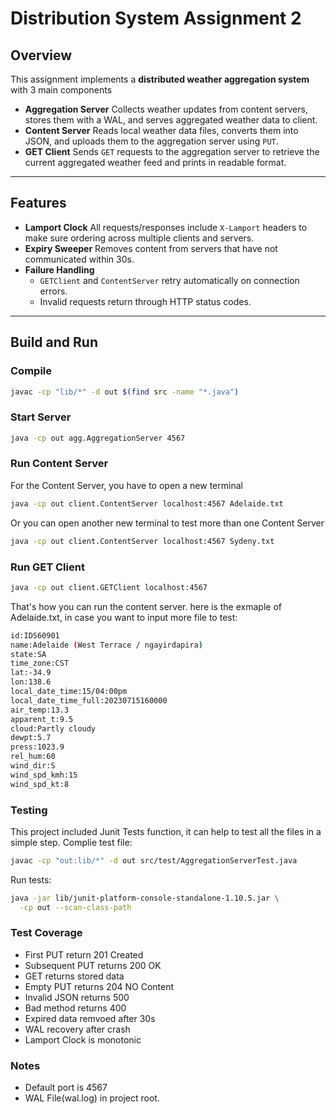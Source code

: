 # Distribution System Assignment 2
## Overview
This assignment implements a **distributed weather aggregation system** with 3 main components 
- **Aggregation Server**
  Collects weather updates from content servers, stores them with a WAL, and serves aggregated weather data to client.
- **Content Server**
  Reads local weather data files, converts them into JSON, and uploads them to the aggregation server using `PUT`.
- **GET Client**
  Sends `GET` requests to the aggregation server to retrieve the current aggregated weather feed and prints in readable format.
--- 
## Features 
- **Lamport Clock**
  All requests/responses include `X-Lamport` headers to make sure ordering across multiple clients and servers.
- **Expiry Sweeper**
  Removes content from servers that have not communicated within 30s.
- **Failure Handling**
  - `GETClient` and `ContentServer` retry automatically on connection errors.
  - Invalid requests return through HTTP status codes.
---

## Build and Run


### Compile
```bash
javac -cp "lib/*" -d out $(find src -name "*.java")
```

### Start Server
```bash
java -cp out agg.AggregationServer 4567
```

### Run Content Server
For the Content Server, you have to open a new terminal
```bash
java -cp out client.ContentServer localhost:4567 Adelaide.txt
```
Or you can open another new terminal to test more than one Content Server
```bash
java -cp out client.ContentServer localhost:4567 Sydeny.txt
```
### Run GET Client 
```bash
java -cp out client.GETClient localhost:4567
```
That's how you can run the content server.
here is the exmaple of Adelaide.txt, in case you want to input more file to test:
```bash
id:IDS60901
name:Adelaide (West Terrace / ngayirdapira)
state:SA
time_zone:CST
lat:-34.9
lon:138.6
local_date_time:15/04:00pm
local_date_time_full:20230715160000
air_temp:13.3
apparent_t:9.5
cloud:Partly cloudy
dewpt:5.7
press:1023.9
rel_hum:60
wind_dir:S
wind_spd_kmh:15
wind_spd_kt:8
```
### Testing
This project included Junit Tests function, it can help to test all the files in a simple step.
Complie test file:
```bash
javac -cp "out:lib/*" -d out src/test/AggregationServerTest.java
```
Run tests:
```bash
java -jar lib/junit-platform-console-standalone-1.10.5.jar \
  -cp out --scan-class-path
```
### Test Coverage
- First PUT return 201 Created
- Subsequent PUT returns 200 OK
- GET returns stored data
- Empty PUT returns 204 NO Content
- Invalid JSON returns 500
- Bad method returns 400
- Expired data remvoed after 30s
- WAL recovery after crash
- Lamport Clock is monotonic

### Notes
- Default port is 4567
- WAL File(wal.log) in project root.
  
